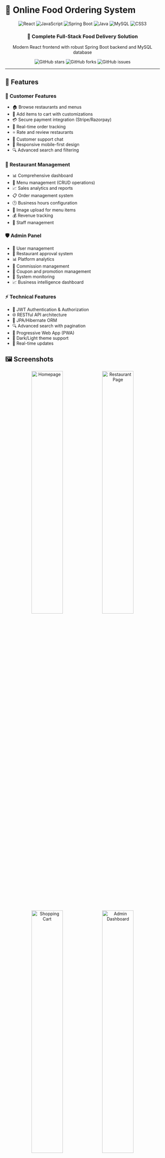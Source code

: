 # 🍕 Online Food Ordering System

<div align="center">
  <img src="https://img.shields.io/badge/React-20232A?style=for-the-badge&logo=react&logoColor=61DAFB" alt="React" />
  <img src="https://img.shields.io/badge/JavaScript-F7DF1E?style=for-the-badge&logo=javascript&logoColor=black" alt="JavaScript" />
  <img src="https://img.shields.io/badge/Spring_Boot-6DB33F?style=for-the-badge&logo=spring-boot&logoColor=white" alt="Spring Boot" />
  <img src="https://img.shields.io/badge/Java-ED8B00?style=for-the-badge&logo=openjdk&logoColor=white" alt="Java" />
  <img src="https://img.shields.io/badge/MySQL-005C84?style=for-the-badge&logo=mysql&logoColor=white" alt="MySQL" />
  <img src="https://img.shields.io/badge/CSS3-1572B6?style=for-the-badge&logo=css3&logoColor=white" alt="CSS3" />
</div>

<div align="center">
  <h3>🚀 Complete Full-Stack Food Delivery Solution</h3>
  <p>Modern React frontend with robust Spring Boot backend and MySQL database</p>
</div>

<div align="center">
  <img src="https://img.shields.io/github/stars/minindu-alwis/Online-Food-Ordering-Full-Stack-Project-FrontEnd?style=social" alt="GitHub stars" />
  <img src="https://img.shields.io/github/forks/minindu-alwis/Online-Food-Ordering-Full-Stack-Project-FrontEnd?style=social" alt="GitHub forks" />
  <img src="https://img.shields.io/github/issues/minindu-alwis/Online-Food-Ordering-Full-Stack-Project-FrontEnd" alt="GitHub issues" />
</div>

---

## 🎯 Features

### 👤 **Customer Features**
- 🏠 Browse restaurants and menus
- 🛒 Add items to cart with customizations
- 💳 Secure payment integration (Stripe/Razorpay)
- 📍 Real-time order tracking
- ⭐ Rate and review restaurants
- 💬 Customer support chat
- 📱 Responsive mobile-first design
- 🔍 Advanced search and filtering

### 🏪 **Restaurant Management**
- 📊 Comprehensive dashboard
- 🍔 Menu management (CRUD operations)
- 📈 Sales analytics and reports
- 📋 Order management system
- 🕒 Business hours configuration
- 📸 Image upload for menu items
- 💰 Revenue tracking
- 👥 Staff management

### 🛡️ **Admin Panel**
- 👥 User management
- 🏪 Restaurant approval system
- 📊 Platform analytics
- 💼 Commission management
- 🎫 Coupon and promotion management
- 🚨 System monitoring
- 📈 Business intelligence dashboard

### ⚡ **Technical Features**
- 🔐 JWT Authentication & Authorization
- 🌐 RESTful API architecture
- 💾 JPA/Hibernate ORM
- 🔍 Advanced search with pagination
- 📱 Progressive Web App (PWA)
- 🌙 Dark/Light theme support
- 🔄 Real-time updates

## 🖼️ Screenshots

<div align="center">
  <img src="./screenshots/homepage.png" alt="Homepage" width="45%" />
  <img src="./screenshots/restaurant-page.png" alt="Restaurant Page" width="45%" />
</div>

<div align="center">
  <img src="./screenshots/cart.png" alt="Shopping Cart" width="45%" />
  <img src="./screenshots/dashboard.png" alt="Admin Dashboard" width="45%" />
</div>

## 🏗️ System Architecture

```mermaid
graph TB
    A[React Frontend] --> B[Spring Boot REST API]
    B --> C[MySQL Database]
    B --> D[Spring Security]
    B --> E[Payment Gateway]
    B --> F[Email Service]
    A --> G[Axios HTTP Client]
    H[Admin Panel] --> B
    I[Restaurant Dashboard] --> B
    B --> J[File Storage Service]
    B --> K[Spring Data JPA]
    K --> C
```

## 🚀 Quick Start

### Prerequisites

Make sure you have the following installed:
- **Node.js** (v14 or higher)
- **Java** (JDK 11 or higher)
- **Maven** (v3.6+)
- **MySQL** (v8.0+)
- **Git**

### Frontend Setup (React)

1. **Clone the repository**
   ```bash
   git clone https://github.com/minindu-alwis/Online-Food-Ordering-Full-Stack-Project-FrontEnd.git
   cd Online-Food-Ordering-Full-Stack-Project-FrontEnd
   ```

2. **Install dependencies**
   ```bash
   npm install
   # or
   yarn install
   ```

3. **Environment Configuration**
   
   Create a `.env` file in the root directory:
   ```env
   REACT_APP_API_BASE_URL=http://localhost:8080/api
   REACT_APP_STRIPE_PUBLIC_KEY=your_stripe_public_key
   REACT_APP_GOOGLE_MAPS_API_KEY=your_google_maps_api_key
   REACT_APP_CLOUDINARY_CLOUD_NAME=your_cloudinary_name
   REACT_APP_SOCKET_URL=http://localhost:8080
   ```

4. **Start the development server**
   ```bash
   npm start
   # or
   yarn start
   ```

5. **Open your browser**
   
   Navigate to [http://localhost:3000](http://localhost:3000)

### Backend Setup (Spring Boot)

> **Note**: This is the frontend repository. For the complete setup, you'll also need the Spring Boot backend.

1. **Clone the backend repository**
   ```bash
   git clone https://github.com/minindu-alwis/Online-Food-Ordering-Backend.git
   cd Online-Food-Ordering-Backend
   ```

2. **Configure MySQL Database**
   ```sql
   CREATE DATABASE food_ordering_db;
   CREATE USER 'foodapp'@'localhost' IDENTIFIED BY 'your_password';
   GRANT ALL PRIVILEGES ON food_ordering_db.* TO 'foodapp'@'localhost';
   FLUSH PRIVILEGES;
   ```

3. **Configure application.properties**
   ```properties
   spring.datasource.url=jdbc:mysql://localhost:3306/food_ordering_db
   spring.datasource.username=foodapp
   spring.datasource.password=your_password
   spring.jpa.hibernate.ddl-auto=update
   spring.jpa.show-sql=true
   server.port=8080
   
   # JWT Configuration
   jwt.secret=your_jwt_secret_key
   jwt.expiration=86400000
   
   # File upload
   spring.servlet.multipart.max-file-size=10MB
   spring.servlet.multipart.max-request-size=10MB
   ```

4. **Run the Spring Boot application**
   ```bash
   mvn spring-boot:run
   # or
   ./mvnw spring-boot:run
   ```

## 🛠️ Technology Stack

### Frontend (React)
- **Framework**: React 18
- **State Management**: Redux Toolkit / Context API
- **Routing**: React Router v6
- **Styling**: CSS3, Styled Components, Material-UI
- **HTTP Client**: Axios
- **Forms**: Formik + Yup validation
- **Maps**: Google Maps API
- **Charts**: Chart.js / Recharts
- **Testing**: Jest, React Testing Library

### Backend (Spring Boot)
- **Framework**: Spring Boot 3.x
- **Language**: Java 11+
- **Security**: Spring Security + JWT
- **Database**: MySQL 8.0
- **ORM**: Spring Data JPA + Hibernate
- **Build Tool**: Maven
- **API Documentation**: Swagger/OpenAPI 3
- **Testing**: JUnit 5, Mockito
- **Validation**: Bean Validation API

### Database (MySQL)
- **Version**: MySQL 8.0+
- **Connection Pool**: HikariCP
- **Migration**: Flyway (optional)
- **Monitoring**: MySQL Workbench

### DevOps & Deployment
- **Frontend**: Netlify / Vercel
- **Backend**: Heroku / AWS / DigitalOcean
- **Database**: MySQL Cloud / AWS RDS
- **File Storage**: AWS S3 / Cloudinary
- **CI/CD**: GitHub Actions

## 📁 Project Structure

```
Online-Food-Ordering-Frontend/
├── 📁 public/                 # Static assets
│   ├── 🖼️ images/           # App images
│   └── 📄 index.html         # HTML template
├── 📁 src/                   # Source code
│   ├── 📁 components/        # Reusable components
│   │   ├── 📁 common/        # Common UI components
│   │   ├── 📁 layout/        # Layout components
│   │   ├── 📁 forms/         # Form components
│   │   └── 📁 modals/        # Modal components
│   ├── 📁 pages/             # Page components
│   │   ├── 🏠 Home/          # Homepage
│   │   ├── 🏪 Restaurant/    # Restaurant pages
│   │   ├── 🛒 Cart/          # Shopping cart
│   │   ├── 👤 Profile/       # User profile
│   │   ├── 📊 Dashboard/     # Admin/Restaurant dashboard
│   │   └── 🔐 Auth/          # Authentication pages
│   ├── 📁 redux/             # State management
│   │   ├── 📁 slices/        # Redux slices
│   │   └── 📄 store.js       # Redux store
│   ├── 📁 services/          # API services
│   │   ├── 📄 api.js         # Axios configuration
│   │   ├── 📄 authService.js # Authentication API
│   │   ├── 📄 orderService.js# Order management API
│   │   └── 📄 menuService.js # Menu management API
│   ├── 📁 utils/             # Utility functions
│   ├── 📁 hooks/             # Custom React hooks
│   ├── 📁 styles/            # CSS styles
│   ├── 📁 constants/         # App constants
│   └── 📄 App.js             # Main App component
├── 📄 package.json           # Dependencies
└── 📄 README.md              # This file
```

## 🎨 Key Components & API Integration

### Authentication Service
```javascript
// Authentication with Spring Boot JWT
import axios from 'axios';

const API_BASE_URL = process.env.REACT_APP_API_BASE_URL;

class AuthService {
  async login(credentials) {
    try {
      const response = await axios.post(`${API_BASE_URL}/auth/login`, credentials);
      const { token, user } = response.data;
      
      localStorage.setItem('token', token);
      localStorage.setItem('user', JSON.stringify(user));
      
      return { token, user };
    } catch (error) {
      throw new Error(error.response?.data?.message || 'Login failed');
    }
  }

  async register(userData) {
    try {
      const response = await axios.post(`${API_BASE_URL}/auth/register`, userData);
      return response.data;
    } catch (error) {
      throw new Error(error.response?.data?.message || 'Registration failed');
    }
  }

  logout() {
    localStorage.removeItem('token');
    localStorage.removeItem('user');
  }
}

export default new AuthService();
```

### Menu Management
```javascript
// Menu service for restaurant operations
class MenuService {
  async getMenuItems(restaurantId) {
    try {
      const response = await axios.get(`${API_BASE_URL}/restaurants/${restaurantId}/menu`);
      return response.data;
    } catch (error) {
      console.error('Error fetching menu items:', error);
      throw error;
    }
  }

  async addMenuItem(restaurantId, menuItem) {
    try {
      const formData = new FormData();
      formData.append('name', menuItem.name);
      formData.append('description', menuItem.description);
      formData.append('price', menuItem.price);
      formData.append('category', menuItem.category);
      if (menuItem.image) {
        formData.append('image', menuItem.image);
      }

      const response = await axios.post(
        `${API_BASE_URL}/restaurants/${restaurantId}/menu`,
        formData,
        {
          headers: {
            'Content-Type': 'multipart/form-data',
            'Authorization': `Bearer ${localStorage.getItem('token')}`
          }
        }
      );
      return response.data;
    } catch (error) {
      throw error;
    }
  }
}
```

### Order Management
```javascript
// Order service integration
class OrderService {
  async placeOrder(orderData) {
    try {
      const response = await axios.post(`${API_BASE_URL}/orders`, orderData, {
        headers: {
          'Authorization': `Bearer ${localStorage.getItem('token')}`,
          'Content-Type': 'application/json'
        }
      });
      return response.data;
    } catch (error) {
      throw new Error(error.response?.data?.message || 'Failed to place order');
    }
  }

  async getOrderHistory(userId) {
    try {
      const response = await axios.get(`${API_BASE_URL}/users/${userId}/orders`, {
        headers: {
          'Authorization': `Bearer ${localStorage.getItem('token')}`
        }
      });
      return response.data;
    } catch (error) {
      throw error;
    }
  }

  async updateOrderStatus(orderId, status) {
    try {
      const response = await axios.put(
        `${API_BASE_URL}/orders/${orderId}/status`,
        { status },
        {
          headers: {
            'Authorization': `Bearer ${localStorage.getItem('token')}`
          }
        }
      );
      return response.data;
    } catch (error) {
      throw error;
    }
  }
}
```

## 🔧 Configuration

### Environment Variables

| Variable | Description | Required |
|----------|-------------|----------|
| `REACT_APP_API_BASE_URL` | Spring Boot API base URL | ✅ |
| `REACT_APP_STRIPE_PUBLIC_KEY` | Stripe publishable key | ✅ |
| `REACT_APP_GOOGLE_MAPS_API_KEY` | Google Maps API key | ✅ |
| `REACT_APP_CLOUDINARY_CLOUD_NAME` | Cloudinary cloud name | ⚠️ |
| `REACT_APP_SOCKET_URL` | WebSocket server URL | ⚠️ |

### Axios Configuration
```javascript
// api.js - Axios interceptor setup
import axios from 'axios';

const api = axios.create({
  baseURL: process.env.REACT_APP_API_BASE_URL,
  timeout: 10000,
});

// Request interceptor to add auth token
api.interceptors.request.use(
  (config) => {
    const token = localStorage.getItem('token');
    if (token) {
      config.headers.Authorization = `Bearer ${token}`;
    }
    return config;
  },
  (error) => Promise.reject(error)
);

// Response interceptor for error handling
api.interceptors.response.use(
  (response) => response,
  (error) => {
    if (error.response?.status === 401) {
      localStorage.removeItem('token');
      localStorage.removeItem('user');
      window.location.href = '/login';
    }
    return Promise.reject(error);
  }
);

export default api;
```

## 🧪 Testing

```bash
# Run all tests
npm test

# Run tests with coverage
npm test -- --coverage

# Run specific test suite
npm test -- --testNamePattern="Cart"

# Run tests in watch mode
npm test -- --watch
```

### Sample Test Examples
```javascript
// Example: Testing authentication service
import { render, screen, fireEvent, waitFor } from '@testing-library/react';
import AuthService from '../services/authService';

test('should login user successfully', async () => {
  const mockCredentials = {
    email: 'test@example.com',
    password: 'password123'
  };

  const mockResponse = {
    token: 'mock-jwt-token',
    user: { id: 1, email: 'test@example.com', role: 'CUSTOMER' }
  };

  jest.spyOn(AuthService, 'login').mockResolvedValue(mockResponse);

  const result = await AuthService.login(mockCredentials);
  
  expect(result.token).toBe('mock-jwt-token');
  expect(result.user.email).toBe('test@example.com');
});
```

## 📊 Performance Optimizations

- **Code Splitting**: Route-based lazy loading with React.lazy()
- **Image Optimization**: WebP format with lazy loading
- **Memoization**: React.memo and useMemo for expensive calculations
- **Bundle Analysis**: webpack-bundle-analyzer integration
- **API Caching**: React Query for server state management
- **Lighthouse Score**: 90+ on all metrics

## 🚀 Deployment

### Frontend Deployment (Netlify)

1. **Build the project**
   ```bash
   npm run build
   ```

2. **Deploy to Netlify**
   ```bash
   # Install Netlify CLI
   npm install -g netlify-cli
   
   # Deploy
   netlify deploy --prod --dir=build
   ```

3. **Environment Variables in Netlify**
   - Go to Site settings → Environment variables
   - Add all your `REACT_APP_*` variables

### Backend Deployment (Heroku)

1. **Prepare Spring Boot for production**
   ```properties
   # application-prod.properties
   spring.datasource.url=${DATABASE_URL}
   spring.jpa.hibernate.ddl-auto=validate
   server.port=${PORT:8080}
   ```

2. **Deploy to Heroku**
   ```bash
   # Login to Heroku
   heroku login
   
   # Create app
   heroku create your-food-app-backend
   
   # Add MySQL addon
   heroku addons:create jawsdb:kitefin
   
   # Deploy
   git push heroku main
   ```

## 🤝 Contributing

We welcome contributions! Here's how you can help:

1. **Fork the repository**
2. **Create a feature branch**
   ```bash
   git checkout -b feature/amazing-feature
   ```
3. **Make your changes**
   - Follow React best practices
   - Add proper TypeScript types (if using TS)
   - Write unit tests
   - Update documentation
4. **Commit your changes**
   ```bash
   git commit -m 'feat: Add amazing new feature'
   ```
5. **Push to your branch**
   ```bash
   git push origin feature/amazing-feature
   ```
6. **Open a Pull Request**

### Development Guidelines

- **Code Style**: Use Prettier and ESLint
- **Commits**: Follow conventional commit messages
- **Testing**: Maintain test coverage above 80%
- **Documentation**: Update README for new features

## 📈 Performance Metrics

- ⚡ **First Contentful Paint**: < 1.5 seconds
- 📱 **Mobile Performance**: 95+ Lighthouse score
- 🎯 **SEO Score**: 100/100
- ♿ **Accessibility**: WCAG 2.1 AA compliant
- 🔒 **Security**: A+ rating on security headers

## 🐛 Known Issues & Roadmap

### Current Issues
- [ ] Payment gateway testing in development
- [ ] Image upload optimization for large files
- [ ] Real-time notifications implementation

### Upcoming Features
- [ ] 🍕 Multi-restaurant ordering in single cart
- [ ] 🎁 Loyalty program integration
- [ ] 📱 React Native mobile app
- [ ] 🤖 AI-powered food recommendations
- [ ] 📊 Advanced analytics dashboard
- [ ] 🌍 Multi-language support (i18n)
- [ ] 🔄 Order scheduling feature
- [ ] 💬 Real-time chat support

## 📞 Support & Contact

<div align="center">

**Need Help?**

[![GitHub Issues](https://img.shields.io/badge/GitHub-Issues-red?style=for-the-badge&logo=github)](https://github.com/minindu-alwis/Online-Food-Ordering-Full-Stack-Project-FrontEnd/issues)
[![Email](https://img.shields.io/badge/Email-Contact-blue?style=for-the-badge&logo=gmail)](mailto:your-email@example.com)

</div>

## 📄 License

This project is licensed under the MIT License - see the [LICENSE](LICENSE) file for details.

## 🙏 Acknowledgments

- **React Team** for the amazing frontend framework
- **Spring Team** for the robust backend framework
- **MySQL** for the reliable database solution
- **Contributors** who helped improve this project
- **Open Source Community** for inspiration and support

---

<div align="center">
  <p>Made with ❤️ by <a href="https://github.com/minindu-alwis">Minindu Alwis</a></p>
  <p>⭐ Star this repository if it helped you build your food ordering platform!</p>
  
  **🍕 Happy Coding & Bon Appétit! 🍕**
</div>

## 🔄 Backend API Endpoints

### Authentication Endpoints
```
POST   /api/auth/register     - User registration
POST   /api/auth/login        - User login
POST   /api/auth/logout       - User logout
GET    /api/auth/profile      - Get user profile
PUT    /api/auth/profile      - Update user profile
```

### Restaurant Endpoints
```
GET    /api/restaurants                    - Get all restaurants
GET    /api/restaurants/{id}               - Get restaurant by ID
POST   /api/restaurants                    - Create restaurant (Admin)
PUT    /api/restaurants/{id}               - Update restaurant
DELETE /api/restaurants/{id}               - Delete restaurant
GET    /api/restaurants/{id}/menu          - Get restaurant menu
POST   /api/restaurants/{id}/menu          - Add menu item
```

### Order Endpoints
```
POST   /api/orders                - Place new order
GET    /api/orders/user/{userId}  - Get user orders
GET    /api/orders/{id}           - Get order by ID
PUT    /api/orders/{id}/status    - Update order status
GET    /api/orders/restaurant/{restaurantId} - Get restaurant orders
```

### Menu Endpoints
```
GET    /api/menu/items/{id}       - Get menu item details
PUT    /api/menu/items/{id}       - Update menu item
DELETE /api/menu/items/{id}       - Delete menu item
GET    /api/menu/categories       - Get menu categories
```

## 🔐 Security Features

- 🛡️ **JWT Authentication**: Secure token-based authentication
- 🔑 **Spring Security**: Role-based access control
- 🚫 **CORS Configuration**: Proper cross-origin setup
- 🔒 **Password Encryption**: BCrypt password hashing
- 📝 **Input Validation**: Bean validation on all endpoints
- 🚨 **SQL Injection Prevention**: JPA/Hibernate protection
- 🔐 **HTTPS Enforcement**: SSL/TLS in production
- 🛡️ **CSRF Protection**: Cross-site request forgery prevention
